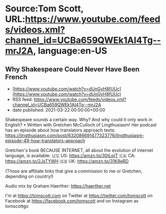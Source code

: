 # Source:Tom Scott, URL:https://www.youtube.com/feeds/videos.xml?channel_id=UCBa659QWEk1AI4Tg--mrJ2A, language:en-US

## Why Shakespeare Could Never Have Been French
 - [https://www.youtube.com/watch?v=dUnGvH8fUUc](https://www.youtube.com/watch?v=dUnGvH8fUUc)
 - RSS feed: https://www.youtube.com/feeds/videos.xml?channel_id=UCBa659QWEk1AI4Tg--mrJ2A
 - date published: 2021-03-22 00:00:00+00:00

Shakespeare sounds a certain way. Why? And why could it only work in English? • Written with Gretchen McCulloch of Lingthusiasm! Her podcast has an episode about how translators approach texts: https://lingthusiasm.com/post/632086691477323776/lingthusiasm-episode-49-how-translators-approach

Gretchen's book BECAUSE INTERNET, all about the evolution of internet language, is available:
🇺🇸 US: https://amzn.to/30tLpjT
🇨🇦 CA: https://amzn.to/2JsTYWH
🇬🇧 UK: https://amzn.to/31K8eRD

(Those are affiliate links that give a commission to me or Gretchen, depending on country!)

Audio mix by Graham Haerther: https://haerther.net

I'm at https://tomscott.com
on Twitter at https://twitter.com/tomscott
on Facebook at https://facebook.com/tomscott
and on Instagram as tomscottgo

